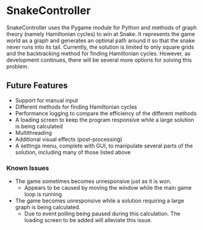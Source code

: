 # SnakeController

SnakeController uses the Pygame module for Python and methods of graph theory (namely Hamiltonian cycles) to win at Snake. It represents the game world as a graph and generates
an optimal path around it so that the snake never runs into its tail. Currently, the solution is limited to only square grids and the backtracking method for finding Hamiltonian 
cycles. However, as development continues, there will be several more options for solving this problem.

## Future Features
- Support for manual input
- Different methods for finding Hamiltonian cycles
- Performance logging to compare the efficiency of the different methods
- A loading screen to keep the program responsive while a large solution is being calculated
- Multithreading
- Additional visual effects (post-processing)
- A settings menu, complete with GUI, to manipulate several parts of the solution, including many of those listed above

### Known Issues
- The game sometimes becomes unresponsive just as it is won.
  - Appears to be caused by moving the window while the main game loop is running
- The game becomes unresponsive while a solution requiring a large graph is being calculated.
  - Due to event polling being paused during this calculation. The loading screen to be added will alleviate this issue.
